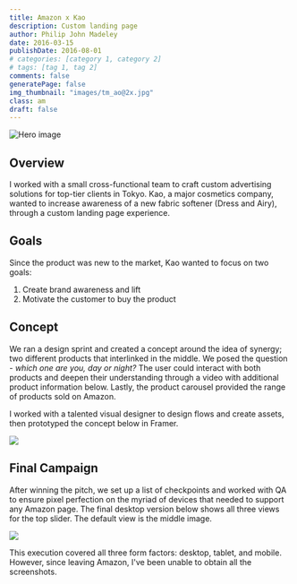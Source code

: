 ```yaml
---
title: Amazon x Kao
description: Custom landing page
author: Philip John Madeley
date: 2016-03-15
publishDate: 2016-08-01
# categories: [category 1, category 2]
# tags: [tag 1, tag 2]
comments: false
generatePage: false
img_thumbnail: "images/tm_ao@2x.jpg"
class: am
draft: false
---
```


![Hero image](/images/am_ko_top@2x.jpg)

## Overview
I worked with a small cross-functional team to craft custom advertising solutions for top-tier clients in Tokyo. Kao, a major cosmetics company, wanted to increase awareness of a new fabric softener (Dress and Airy), through a custom landing page experience.   

## Goals
Since the product was new to the market, Kao wanted to focus on two goals:
1. Create brand awareness and lift
2. Motivate the customer to buy the product

## Concept
We ran a design sprint and created a concept around the idea of synergy; two different products that interlinked in the middle. We posed the question - <i>which one are you, day or night?</i> The user could interact with both products and deepen their understanding through a video with additional product information below. Lastly, the product carousel provided the range of products sold on Amazon.

I worked with a talented visual designer to design flows and create assets, then prototyped the concept below in Framer.
<div class="animated-gif">
<img src="/images/am_kao_concept.gif">
</div>

## Final Campaign
After winning the pitch, we set up a list of checkpoints and worked with QA to ensure pixel perfection on the myriad of devices that needed to support any Amazon page. The final desktop version below shows all three views for the top slider. The default view is the middle image.

<div class="framed">
  <img src="/images/ao_ui@2x.png">
</div>


This execution covered all three form factors: desktop, tablet, and mobile. However, since leaving Amazon, I've been unable to obtain all the screenshots.
